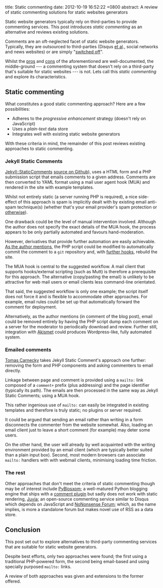 title: Static commenting
date: 2012-10-19 16:52:22 +0800
abstract: A review of static commenting solutions for static websites generators

Static website generators typically rely on third-parties to provide commenting
services. This post introduces *static commenting* as an alternative and
reviews existing solutions.

Comments are an oft-neglected facet of static website generators. Typically,
they are outsourced to third-parties (Disqus [et al][disqus]., social networks
and news websites) or are simply "[switched off][comments off]".

Whilst the [pros][three reasons] and [cons][harmful] of the aforementioned are
well-documented, the middle-ground --- a commenting system that doesn't rely on
a third-party that's suitable for static websites --- is not. Lets call this
*static commenting* and explore its characteristics.

## Static commenting

What constitutes a good static commenting approach? Here are a few
possibilities:

* Adheres to the *progressive enhancement* strategy (doesn't rely on JavaScript)
* Uses a *plain-text* data store
* Integrates well with existing static website generators

With these criteria in mind, the remainder of this post reviews existing
approaches to static commenting.

### Jekyll Static Comments

[Jekyll::StaticComments][jekyll-static] [source on
Github][jekyll-static-source]), uses a HTML form and a PHP submission script
that emails comments to a given address. Comments are then converted to YAML
format using a mail user agent hook (MUA) and rendered in the site with example
templates.

Whilst not entirely static (a server running PHP is required), a nice side-
effect of this approach is spam is implicitly dealt with by existing email
anti-spam technique(s) (whether that's your email provider's spam protection or
[otherwise][anti-spam]).

One drawback could be the level of manual intervention involved. Although the
author does not specify the exact details of the MUA hook, the process appears
to be only partially automated and favours hand-moderation.

However, derivatives that provide further automation are easily achievable. [As
the author mentions][jekyll-static-auto], the PHP script could be modified to
automatically commit the comment to a `git` repository and, with [further
hooks][jekyll-deployment], rebuild the site.

The MUA hook is central to the suggested workflow. A mail client that supports
hooks/external scripting (such as Mutt) is therefore a prerequisite for this
approach. The alternative (copy/pasting the email) is unlikely to be attractive
for web mail users or email clients less command-line orientated.

That said, the suggested workflow is only one example; the script itself does
not force it and is flexible to accommodate other approaches. For example,
email rules could be set up that automatically forward the comment for
deployment.

Alternatively, as the author mentions (in comment of the blog post), email
could be removed entirely by having the PHP script dump each comment on a
server for the moderator to periodically download and review. Further still,
integration with [Akismet][] could produces Wordpress-like, fully automated
system.

### Emailed comments

[Tomas Carnecky][emailed-comments] takes Jekyll Static Comment's approach one
further: removing the form and PHP components and asking commenters to email
directly.

Linkage between page and comment is provided using a `mailto:` link composed of
a `comment+` prefix (plus addressing) and the page identifier (typically its
path). The emails are then processed in the same way as Jekyll Static Comments;
using a MUA hook.

This rather ingenious use of `mailto:` can easily be integrated in existing
templates and therefore is truly static; no plugins or server required.

It could be argued that sending an email rather than writing in a form
disconnects the commenter from the website somewhat. Also, loading an email
client just to leave a short comment (for example) may deter some users.

On the other hand, the user will already by well acquainted with the writing
environment provided by an email client (which are typically better suited than
a plain input box). Second, most modern browsers can associate `mailto:`
handlers with with webmail clients, minimising loading time friction.

### The rest

Other approaches that don't meet the criteria of static commenting though may
be of interest include [PyBlosxom][]; a well-matured Python blogging engine
that ships with a [comment plugin][pyblosxom-comments] but sadly does not work
with static rendering, [Juvia][]; an open-source commenting service similar to
Disqus which depends on JavaScript and [NoNonsense Forum][nononsense]; which,
as the name implies, is more a standalone forum but makes novel use of RSS as a
data store.

## Conclusion

This post set out to explore alternatives to third-party commenting services
that are suitable for static website generators.

Despite best efforts, only two approaches were found; the first using a
traditional PHP-powered form, the second being email-based and using specially
purposed `mailto:` links.

A review of both approaches was given and extensions to the former offered.

  [disqus]: http://alternativeto.net/software/disqus/
  [comments off]: http://mattgemmell.com/2011/11/29/comments-off/
  [harmful]: http://www.jeremyscheff.com/2011/08/jekyll-and-other-static-site-generators-are-currently-harmful-to-the-free-open-source-software-movement/
  [three reasons]: http://avc.blogs.com/a_vc/2008/05/three-reasons-t.html

  [jekyll-static]: http://theshed.hezmatt.org/jekyll-static-comments/
  [jekyll-static-blog]: http://hezmatt.org/~mpalmer/blog/2011/07/19/static-comments-in-jekyll.html
  [jekyll-static-source]: https://github.com/mpalmer/jekyll-static-comments
  [jekyll-static-auto]: http://hezmatt.org/~mpalmer/blog/2011/07/19/static-comments-in-jekyll.html#fnref:comment-antispam
  [anti-spam]: https://en.m.wikipedia.org/wiki/Anti_spam
  [jekyll-deployment]: https://github.com/mojombo/jekyll/wiki/Deployment
  [akismet]: https://en.m.wikipedia.org/wiki/Akismet

  [emailed-comments]: https://blog.caurea.org/2012/03/31/this-blog-has-comments-again.html

  [pyblosxom]: http://pyblosxom.github.com/
  [pyblosxom-comments]: http://pyblosxom.github.com/1.5/plugins/comments.html
  [juvia]: https://github.com/phusion/juvia
  [nononsense]: http://camendesign.com/code/nononsense_forum
